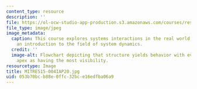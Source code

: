 ```yaml
---
content_type: resource
description: ''
file: https://ol-ocw-studio-app-production.s3.amazonaws.com/courses/res-15-004-system-dynamics-systems-thinking-and-modeling-for-a-complex-world-january-iap-2020/053b70bcb88e0ffc32bce16edfba06a9_MITRES15-004IAP20.jpg
file_type: image/jpeg
image_metadata:
  caption: This course explores systems interactions in the real world, providing
    an introduction to the field of system dynamics.
  credit: ''
  image-alt: Flowchart depicting that structure yields behavior with events at the
    apex as having the most visibility.
resourcetype: Image
title: MITRES15-004IAP20.jpg
uid: 053b70bc-b88e-0ffc-32bc-e16edfba06a9
---
```

